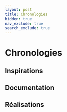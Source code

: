 ```yaml
---
layout: post
title: Chronologies
hidden: true
nav_exclude: true
search_exclude: true
---
```


# Chronologies

## Inspirations

## Documentation

## Réalisations


